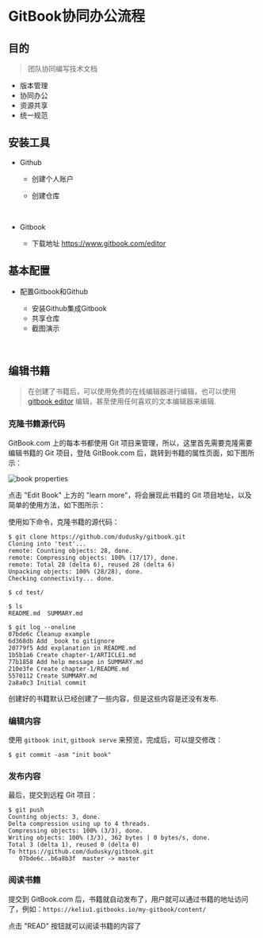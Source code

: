 # GitBook协同办公流程

## 目的

> 团队协同编写技术文档
* 版本管理
* 协同办公
* 资源共享
* 统一规范




## 安装工具

* Github

  * 创建个人账户

  * 创建仓库

    ​

* Gitbook

  * 下载地址 https://www.gitbook.com/editor




## 基本配置

* 配置Gitbook和Github

  * 安装Github集成Gitbook
  * 共享仓库
  * 截图演示

  ​

## 编辑书籍

> 在创建了书籍后，可以使用免费的在线编辑器进行编辑，也可以使用 [gitbook editor](https://github.com/GitbookIO/editor) 编辑，甚至使用任何喜欢的文本编辑器来编辑.



### 克隆书籍源代码

GitBook.com 上的每本书都使用 Git 项目来管理，所以，这里首先需要克隆需要编辑书籍的 Git 项目，登陆 GitBook.com 后，跳转到书籍的属性页面，如下图所示：

![book properties](http://www.chengweiyang.cn/gitbook/assets/gitbook.com/book-properties.png)

点击 "Edit Book" 上方的 "learn more"，将会展现此书籍的 Git 项目地址，以及简单的使用方法，如下图所示：



使用如下命令，克隆书籍的源代码：

```
$ git clone https://github.com/dudusky/gitbook.git
Cloning into 'test'...
remote: Counting objects: 28, done.
remote: Compressing objects: 100% (17/17), done.
remote: Total 28 (delta 6), reused 28 (delta 6)
Unpacking objects: 100% (28/28), done.
Checking connectivity... done.

$ cd test/

$ ls
README.md  SUMMARY.md

$ git log --oneline 
07bde6c Cleanup example
6d368db Add _book to gitignore
20779f5 Add explanation in README.md
1b5b1a6 Create chapter-1/ARTICLE1.md
77b1858 Add help message in SUMMARY.md
210e3fe Create chapter-1/README.md
5570112 Create SUMMARY.md
2a8a0c3 Initial commit
```

创建好的书籍默认已经创建了一些内容，但是这些内容是还没有发布.



### 编辑内容

使用 `gitbook init`, `gitbook serve` 来预览，完成后，可以提交修改：

```
$ git commit -asm "init book"
```

### 发布内容

最后，提交到远程 Git 项目：

```
$ git push 
Counting objects: 3, done.
Delta compression using up to 4 threads.
Compressing objects: 100% (3/3), done.
Writing objects: 100% (3/3), 362 bytes | 0 bytes/s, done.
Total 3 (delta 1), reused 0 (delta 0)
To https://github.com/dudusky/gitbook.git
   07bde6c..b6a8b3f  master -> master
```

### 阅读书籍

提交到 GitBook.com 后，书籍就自动发布了，用户就可以通过书籍的地址访问了，例如：`https://keliu1.gitbooks.io/my-gitbook/content/`



点击 "READ" 按钮就可以阅读书籍的内容了

